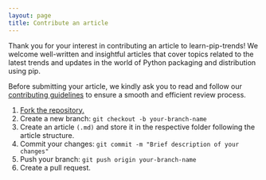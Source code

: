 ```yaml
---
layout: page
title: Contribute an article
---
```

Thank you for your interest in contributing an article to learn-pip-trends! We welcome well-written and insightful articles that cover topics related to the latest trends and updates in the world of Python packaging and distribution using pip.

Before submitting your article, we kindly ask you to read and follow our [contributing guidelines](./contributing) to ensure a smooth and efficient review process.

1. [Fork the repository.](https://github.com/tankala/learn-pip-trends/fork)
2. Create a new branch: `git checkout -b your-branch-name`
3. Create an article `(.md)` and store it in the respective folder following the article structure.
4. Commit your changes: `git commit -m "Brief description of your changes"`
5. Push your branch: `git push origin your-branch-name`
6. Create a pull request.